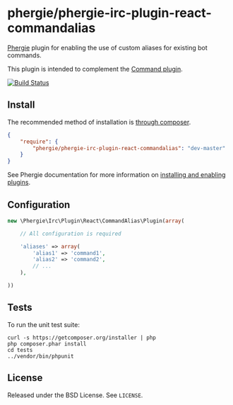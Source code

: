 # phergie/phergie-irc-plugin-react-commandalias

[Phergie](http://github.com/phergie/phergie-irc-bot-react/) plugin for enabling the use of custom aliases for existing bot commands.

This plugin is intended to complement the [Command plugin](https://github.com/phergie/phergie-irc-plugin-react-command).

[![Build Status](https://secure.travis-ci.org/phergie/phergie-irc-plugin-react-commandalias.png?branch=master)](http://travis-ci.org/phergie/phergie-irc-plugin-react-commandalias)

## Install

The recommended method of installation is [through composer](http://getcomposer.org).

```JSON
{
    "require": {
        "phergie/phergie-irc-plugin-react-commandalias": "dev-master"
    }
}
```

See Phergie documentation for more information on
[installing and enabling plugins](https://github.com/phergie/phergie-irc-bot-react/wiki/Usage#plugins).

## Configuration

```php
new \Phergie\Irc\Plugin\React\CommandAlias\Plugin(array(

    // All configuration is required

    'aliases' => array(
        'alias1' => 'command1',
        'alias2' => 'command2',
        // ...
    ),

))
```

## Tests

To run the unit test suite:

```
curl -s https://getcomposer.org/installer | php
php composer.phar install
cd tests
../vendor/bin/phpunit
```

## License

Released under the BSD License. See `LICENSE`.
